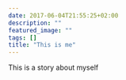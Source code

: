 ```yaml
---
date: 2017-06-04T21:55:25+02:00
description: ""
featured_image: ""
tags: []
title: "This is me"
---
```

This is a story about myself
